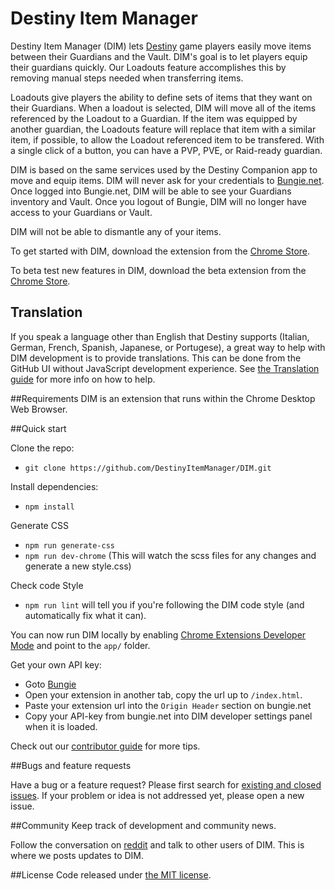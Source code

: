 # Destiny Item Manager

Destiny Item Manager (DIM) lets [Destiny](http://destinythegame.com/)  game players easily move items between their Guardians and the Vault. DIM's goal is to let players equip their guardians quickly. Our Loadouts feature accomplishes this by removing manual steps needed when transferring items.

Loadouts give players the ability to define sets of items that they want on their Guardians. When a loadout is selected, DIM will move all of the items referenced by the Loadout to a Guardian. If the item was equipped by another guardian, the Loadouts feature will replace that item with a similar item, if possible, to allow the Loadout referenced item to be transfered. With a single click of a button, you can have a PVP, PVE, or Raid-ready guardian.

DIM is based on the same services used by the Destiny Companion app to move and equip items. DIM will never ask for your credentials to [Bungie.net](https://www.bungie.net).  Once logged into Bungie.net, DIM will be able to see your Guardians inventory and Vault.  Once you logout of Bungie, DIM will no longer have access to your Guardians or Vault.

DIM will not be able to dismantle any of your items.

To get started with DIM, download the extension from the [Chrome Store](https://chrome.google.com/webstore/detail/destiny-item-manager/apghicjnekejhfancbkahkhdckhdagna).

To beta test new features in DIM, download the beta extension from the [Chrome Store](https://chrome.google.com/webstore/detail/destiny-item-manager-beta/mkiipknpfaacbjdagdeppdacpgpdjklc).

## Translation

If you speak a language other than English that Destiny supports (Italian, German, French, Spanish, Japanese, or Portugese), a great way to help with DIM development is to provide translations. This can be done from the GitHub UI without JavaScript development experience. See [the Translation guide](https://github.com/DestinyItemManager/DIM/blob/dev/TRANSLATIONS.md) for more info on how to help.


##Requirements
DIM is an extension that runs within the Chrome Desktop Web Browser.

##Quick start

Clone the repo:

* `git clone https://github.com/DestinyItemManager/DIM.git`

Install dependencies:

* `npm install`

Generate CSS
* `npm run generate-css`
* `npm run dev-chrome` (This will watch the scss files for any changes and generate a new style.css)

Check code Style
* `npm run lint` will tell you if you're following the DIM code style (and automatically fix what it can).

You can now run DIM locally by enabling [Chrome Extensions Developer Mode](https://developer.chrome.com/extensions/faq#faq-dev-01) and point to the `app/` folder.

Get your own API key:

* Goto [Bungie](https://www.bungie.net/en/Application)
* Open your extension in another tab, copy the url up to `/index.html`.
* Paste your extension url into the `Origin Header` section on bungie.net
* Copy your API-key from bungie.net into DIM developer settings panel when it is loaded.

Check out our [contributor guide](https://github.com/DestinyItemManager/DIM/blob/dev/CONTRIBUTING.md) for more tips.

##Bugs and feature requests

Have a bug or a feature request? Please first search for [existing and closed issues](https://github.com/DestinyItemManager/DIM/issues). If your problem or idea is not addressed yet, please open a new issue.

##Community
Keep track of development and community news.

Follow the conversation on [reddit](http://www.reddit.com/r/DestinyItemManager/) and talk to other users of DIM.  This is where we posts updates to DIM.

##License
Code released under [the MIT license](http://choosealicense.com/licenses/mit/).
